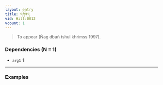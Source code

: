 ```yaml
---
layout: entry
title: དཀོནད་
vid: Hill:0012
vcount: 1
---
```


> To appear (Ṅag dbaṅ tshul khrimss 1997)\.

### Dependencies (N = 1)
* `arg1` 1

---

### Examples




